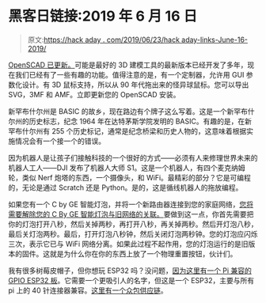 # 黑客日链接:2019 年 6 月 16 日

> 原文:[https://hack aday . com/2019/06/23/hack aday-links-June-16-2019/](https://hackaday.com/2019/06/23/hackaday-links-june-16th-2019/)

[OpenSCAD 已更新。](http://www.openscad.org/news.html#20190518)可能是最好的 3D 建模工具的最新版本已经开发了多年，现在我们已经有了一些有趣的功能。值得注意的是，有一个定制器，允许用 GUI 参数化设计。有 3D 鼠标支持，所以从 90 年代拖出来的怪异球鼠标。您可以导出 SVG，3MF 和 AMF。立即更新您的 OpenSCAD 安装。

新罕布什尔州是 BASIC 的故乡，现在路边有个牌子这么写着。这是一个新罕布什尔州的历史标志，纪念 1964 年在达特茅斯学院发明的 BASIC。有趣的是，在新罕布什尔州有 255 个历史标记，通常是纪念桥梁和历史人物的，这意味着根据实施情况会有一个接一个的错误。

因为机器人是让孩子们接触科技的一个很好的方式——必须有人来修理世界未来的机器人工人——DJI 发布了机器人大师 S1。这是一个机器人，有四个麦克纳姆轮，类似 Nerf 炮塔的东西，一个摄像头，和 WiFi。最精彩的部分？它是可编程的，无论是通过 Scratch 还是 Python。是的，这是循线机器人的拖放编程。

如果您有一个 C by GE 智能灯泡，并将一个新路由器连接到您的家庭网络，[您将需要解除您的 C By GE 智能灯泡与旧网络的关联。](https://www.youtube.com/watch?v=1BB6wj6RyKo)要做到这一点，你首先需要把你的灯泡打开八秒，然后关掉两秒，再打开八秒，再关掉两秒。然后开灯泡八秒，最后关灯泡两秒。最后，打开灯泡八秒钟，然后关闭灯泡两秒钟。您的灯泡应闪烁三次，表示它已与 WiFi 网络分离。如果此过程不起作用，您的灯泡运行的是旧版本的固件。这就是为什么你在你的东西上放了一个物理重置按钮，伙计们。

我有很多树莓皮帽子，但你想玩 ESP32 吗？没问题，[因为这里有一个 Pi 兼容的 GPIO ESP32 板](https://www.esp32.com/viewtopic.php?t=9932)。它需要一个更吸引人的名字，但这是一个 ESP32，主要与所有 pi 上的 40 针连接器兼容。[这里有一个众包供应链](https://www.crowdsupply.com/thomas-mckahan/obsidian-esp32)。